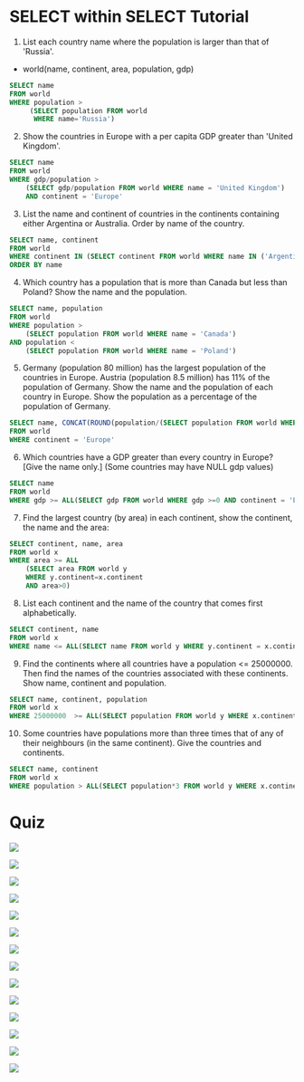 # SELECT within SELECT Tutorial

1. List each country name where the population is larger than that of 'Russia'.

- world(name, continent, area, population, gdp)

```sql
SELECT name
FROM world
WHERE population >
     (SELECT population FROM world
      WHERE name='Russia')
```


2. Show the countries in Europe with a per capita GDP greater than 'United Kingdom'.

```sql
SELECT name
FROM world
WHERE gdp/population >
    (SELECT gdp/population FROM world WHERE name = 'United Kingdom') 
    AND continent = 'Europe'
```

3. List the name and continent of countries in the continents containing either Argentina or Australia. Order by name of the country.

```sql
SELECT name, continent
FROM world
WHERE continent IN (SELECT continent FROM world WHERE name IN ('Argentina', 'Australia'))
ORDER BY name
```

4. Which country has a population that is more than Canada but less than Poland? Show the name and the population.

```sql
SELECT name, population
FROM world
WHERE population >
    (SELECT population FROM world WHERE name = 'Canada')
AND population <
    (SELECT population FROM world WHERE name = 'Poland')
```

5. Germany (population 80 million) has the largest population of the countries in Europe. Austria (population 8.5 million) has 11% of the population of Germany. Show the name and the population of each country in Europe. Show the population as a percentage of the population of Germany.

```sql
SELECT name, CONCAT(ROUND(population/(SELECT population FROM world WHERE name = 'Germany')*100, 0), '%')
FROM world
WHERE continent = 'Europe'
```

6. Which countries have a GDP greater than every country in Europe? [Give the name only.] (Some countries may have NULL gdp values)

```sql
SELECT name
FROM world
WHERE gdp >= ALL(SELECT gdp FROM world WHERE gdp >=0 AND continent = 'Europe') AND continent != 'Europe'
```

7. Find the largest country (by area) in each continent, show the continent, the name and the area:

```sql
SELECT continent, name, area
FROM world x
WHERE area >= ALL
    (SELECT area FROM world y
    WHERE y.continent=x.continent
    AND area>0)
```

8. List each continent and the name of the country that comes first alphabetically.

```sql
SELECT continent, name
FROM world x
WHERE name <= ALL(SELECT name FROM world y WHERE y.continent = x.continent)
```

9. Find the continents where all countries have a population <= 25000000. Then find the names of the countries associated with these continents. Show name, continent and population.

```sql
SELECT name, continent, population
FROM world x
WHERE 25000000  >= ALL(SELECT population FROM world y WHERE x.continent = y.continent AND y.population > 0)
```

10. Some countries have populations more than three times that of any of their neighbours (in the same continent). Give the countries and continents.

```sql
SELECT name, continent
FROM world x
WHERE population > ALL(SELECT population*3 FROM world y WHERE x.continent = y.continent AND population > 0 AND y.name != x.name)
```

# Quiz

![](https://i.imgur.com/jIbAVw9.png)

![](https://i.imgur.com/GsrjxR6.png)

![](https://i.imgur.com/g4YYeYA.png)

![](https://i.imgur.com/7iuqz8Y.png)

![](https://i.imgur.com/Lekial7.png)

![](https://i.imgur.com/VRWZs6x.png)

![](https://i.imgur.com/2LSiHva.png)

![](https://i.imgur.com/6DiEXZr.png)

![](https://i.imgur.com/ABPbjV5.png)

![](https://i.imgur.com/b7bLmub.png)

![](https://i.imgur.com/2Ygqc37.png)

![](https://i.imgur.com/EocrC4K.png)

![](https://i.imgur.com/4GdVMGD.png)

![](https://i.imgur.com/xu1Szcy.png)
